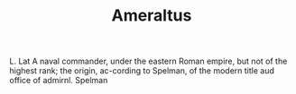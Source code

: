 ---
title: Ameraltus
permalink: "/definitions/ameraltus.html"
body: L. Lat A naval commander, under the eastern Roman empire, but not of the highest
  rank; the origin, ac-cording to Spelman, of the modern title aud office of admirnl.
  Spelman
published_at: '2018-07-07'
layout: post
---